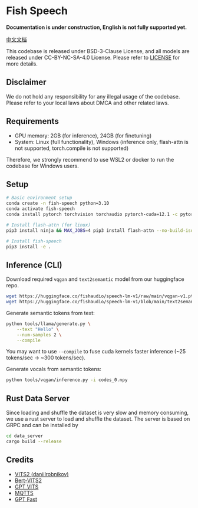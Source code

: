 # Fish Speech

**Documentation is under construction, English is not fully supported yet.**

[中文文档](README.zh.md)

This codebase is released under BSD-3-Clause License, and all models are released under CC-BY-NC-SA-4.0 License. Please refer to [LICENSE](LICENSE) for more details. 

## Disclaimer
We do not hold any responsibility for any illegal usage of the codebase. Please refer to your local laws about DMCA and other related laws.

## Requirements
- GPU memory: 2GB (for inference), 24GB (for finetuning)
- System: Linux (full functionality), Windows (inference only, flash-attn is not supported, torch.compile is not supported)

Therefore, we strongly recommend to use WSL2 or docker to run the codebase for Windows users.

## Setup
```bash
# Basic environment setup
conda create -n fish-speech python=3.10
conda activate fish-speech
conda install pytorch torchvision torchaudio pytorch-cuda=12.1 -c pytorch -c nvidia

# Install flash-attn (for linux)
pip3 install ninja && MAX_JOBS=4 pip3 install flash-attn --no-build-isolation

# Install fish-speech
pip3 install -e .
```

## Inference (CLI)
Download required `vqgan` and `text2semantic` model from our huggingface repo.

```bash
wget https://huggingface.co/fishaudio/speech-lm-v1/raw/main/vqgan-v1.pth -O checkpoints/vqgan-v1.pth
wget https://huggingface.co/fishaudio/speech-lm-v1/blob/main/text2semantic-400m-v0.2-4k.pth -O checkpoints/text2semantic-400m-v0.2-4k.pth
```

Generate semantic tokens from text:
```bash
python tools/llama/generate.py \
    --text "Hello" \
    --num-samples 2 \
    --compile
```

You may want to use `--compile` to fuse cuda kernels faster inference (~25 tokens/sec -> ~300 tokens/sec).

Generate vocals from semantic tokens:
```bash
python tools/vqgan/inference.py -i codes_0.npy
```

## Rust Data Server
Since loading and shuffle the dataset is very slow and memory consuming, we use a rust server to load and shuffle the dataset. The server is based on GRPC and can be installed by

```bash
cd data_server
cargo build --release
```

## Credits
- [VITS2 (daniilrobnikov)](https://github.com/daniilrobnikov/vits2)
- [Bert-VITS2](https://github.com/fishaudio/Bert-VITS2)
- [GPT VITS](https://github.com/innnky/gpt-vits)
- [MQTTS](https://github.com/b04901014/MQTTS)
- [GPT Fast](https://github.com/pytorch-labs/gpt-fast)

